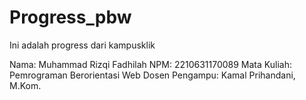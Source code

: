 # Progress_pbw
Ini adalah progress dari kampusklik

Nama: Muhammad Rizqi Fadhilah
NPM: 2210631170089
Mata Kuliah: Pemrograman Berorientasi Web
Dosen Pengampu: Kamal Prihandani, M.Kom.
